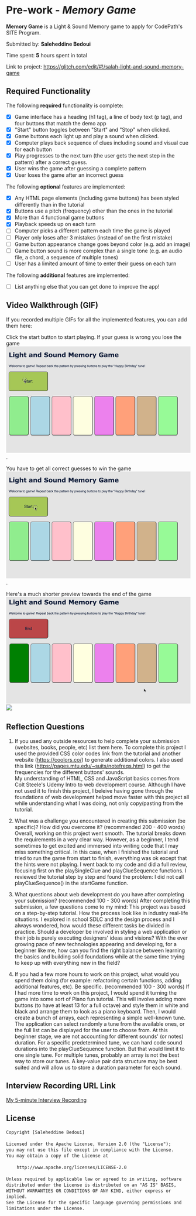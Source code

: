 # Pre-work - *Memory Game*

**Memory Game** is a Light & Sound Memory game to apply for CodePath's SITE Program. 

Submitted by: **Saleheddine Bedoui**

Time spent: **5** hours spent in total

Link to project: https://glitch.com/edit/#!/salah-light-and-sound-memory-game

## Required Functionality

The following **required** functionality is complete:

* [x] Game interface has a heading (h1 tag), a line of body text (p tag), and four buttons that match the demo app
* [x] "Start" button toggles between "Start" and "Stop" when clicked. 
* [x] Game buttons each light up and play a sound when clicked. 
* [x] Computer plays back sequence of clues including sound and visual cue for each button
* [x] Play progresses to the next turn (the user gets the next step in the pattern) after a correct guess. 
* [x] User wins the game after guessing a complete pattern
* [x] User loses the game after an incorrect guess

The following **optional** features are implemented:

* [x] Any HTML page elements (including game buttons) has been styled differently than in the tutorial
* [x] Buttons use a pitch (frequency) other than the ones in the tutorial
* [x] More than 4 functional game buttons
* [x] Playback speeds up on each turn
* [ ] Computer picks a different pattern each time the game is played
* [ ] Player only loses after 3 mistakes (instead of on the first mistake)
* [ ] Game button appearance change goes beyond color (e.g. add an image)
* [ ] Game button sound is more complex than a single tone (e.g. an audio file, a chord, a sequence of multiple tones)
* [ ] User has a limited amount of time to enter their guess on each turn

The following **additional** features are implemented:

- [ ] List anything else that you can get done to improve the app!

## Video Walkthrough (GIF)

If you recorded multiple GIFs for all the implemented features, you can add them here:  

Click the start button to start playing.
If your guess is wrong you lose the game
![](lose.gif).   

You have to get all correct guesses to win the game
![](win.gif).   

Here's a much shorter preview towards the end of the game
![](winShort.gif)
![](gif4-link-here)

## Reflection Questions
1. If you used any outside resources to help complete your submission (websites, books, people, etc) list them here. 
To complete this project I used the provided CSS color codes link from the tutorial and another website (https://coolors.co/) to generate additional colors. I also used this link (https://pages.mtu.edu/~suits/notefreqs.html) to get the frequencies for the different buttons' sounds.  
My understanding of HTML, CSS and JavaScript basics comes from Colt Steele's Udemy Intro to web development course. Although I have not used it to finish this project, I beleive having gone through the foundations of web development helped move faster with this project all while understanding what I was doing, not only copy/pasting from the tutorial.

2. What was a challenge you encountered in creating this submission (be specific)? How did you overcome it? (recommended 200 - 400 words) 
Overall, working on this project went smooth. The tutorial breaks down the requirements in a very clear way. However, as a beginner, I tend sometimes to get excited and immersed into writing code that I may miss something critical. In this case, when I finished the tutorial and tried to run the game from start to finish, everything was ok except that the hints were not playing. I went back to my code and did a full review, focusing first on the playSingleClue and playClueSequence functions. I reviewed the tutorial step by step and found the problem: I did not call playClueSequence() in the startGame function.

3. What questions about web development do you have after completing your submission? (recommended 100 - 300 words) 
After completing this submission, a few questions come to my mind: This project was based on a step-by-step tutorial. How the process look like in industry real-life situations. I explored in school SDLC and the design process and I always wondered, how would these different tasks be divided in practice. Should a developer be involved in styling a web application or their job is purely executing designers' ideas and visions? With the ever growing pace of  new technologies appearing and developing, for a beginner like me, how can you find the right balance between learning the basics and building solid foundations while at the same time trying to keep up with everything new in the field?

4. If you had a few more hours to work on this project, what would you spend them doing (for example: refactoring certain functions, adding additional features, etc). Be specific. (recommended 100 - 300 words) 
If I had more time to work on this project, I would spend it turning the game into some sort of Piano fun tutorial. This will involve adding more buttons (to have at least 13 for a full octave) and style them in white and black and arrange them to look as a piano keyboard. Then, I would create a bunch of arrays, each representing a simple well-known tune. The application can select randomly a tune from the available ones, or the full list can be displayed for the user to choose from. At this beginner stage, we are not accounting for different sounds' (or notes) duration. For a specific predetermined tune, we can hard code sound durations into the playClueSequence function. But that would limit it to one single tune. For multiple tunes, probably an array is not the best way to store our tunes. A key-value pair data structure may be best suited and will allow us to store a duration parameter for each sound.



## Interview Recording URL Link

[My 5-minute Interview Recording](your-link-here)


## License

    Copyright [Saleheddine Bedoui]

    Licensed under the Apache License, Version 2.0 (the "License");
    you may not use this file except in compliance with the License.
    You may obtain a copy of the License at

        http://www.apache.org/licenses/LICENSE-2.0

    Unless required by applicable law or agreed to in writing, software
    distributed under the License is distributed on an "AS IS" BASIS,
    WITHOUT WARRANTIES OR CONDITIONS OF ANY KIND, either express or implied.
    See the License for the specific language governing permissions and
    limitations under the License.
